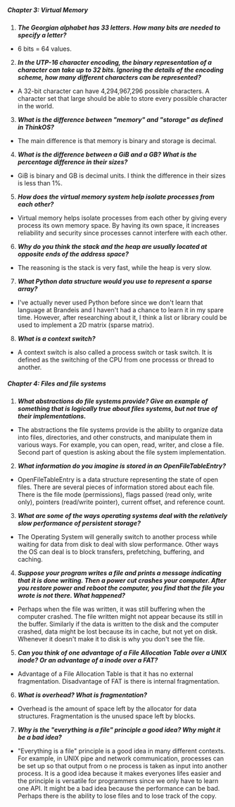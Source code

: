 ##### Chapter 3: Virtual Memory


1. _**The Georgian alphabet has 33 letters. How many bits are needed to specify a letter?**_
  * 6 bits = 64 values. 

2. _**In the UTP-16 character encoding, the binary representation of a character can take up to 32 bits. Ignoring the details of the encoding scheme, how many different characters can be represented?**_
  * A 32-bit character can have 4,294,967,296 possible characters. A character set that large should be able to store every possible character in the world.

3. _**What is the difference between "memory" and "storage" as defined in ThinkOS?**_
  * The main difference is that memory is binary and storage is decimal.

4. _**What is the difference between a GiB and a GB? What is the percentage difference in their sizes?**_
  * GiB is binary and GB is decimal units. I think the difference in their sizes is less than 1%.
  
5. _**How does the virtual memory system help isolate processes from each other?**_
  * Virtual memory helps isolate processes from each other by giving every process its own memory space. By having its own space, it increases reliability and security since processes cannot interfere with each other.  

6. _**Why do you think the stack and the heap are usually located at opposite ends of the address space?**_
  * The reasoning is the stack is very fast, while the heap is very slow. 
  
7. _**What Python data structure would you use to represent a sparse array?**_
  * I've actually never used Python before since we don't learn that language at Brandeis and I haven't had a chance to learn it in my spare time. However, after researching about it, I think a list or library could be used to implement a 2D matrix (sparse matrix).
 
8. _**What is a context switch?**_
  * A context switch is also called a process switch or task switch. It is defined as the switching of the CPU from one processs or thread to another. 
  


##### Chapter 4: Files and file systems


1. _**What abstractions do file systems provide? Give an example of something that is logically true about files systems, but not true of their implementations.**_
  * The abstractions the file systems provide is the ability to organize data into files, directories, and other constructs, and manipulate them in various ways. For example, you can open, read, writer, and close a file. Second part of question is asking about the file system implementation.
 
2. _**What information do you imagine is stored in an OpenFileTableEntry?**_
  * OpenFileTableEntry is a data structure representing the state of open files. There are several pieces of information stored about each file. There is the file mode (permissions), flags passed (read only, write only), pointers (read/write pointer), current offset, and reference count. 
 
3. _**What are some of the ways operating systems deal with the relatively slow performance of persistent storage?**_
  * The Operating System will generally switch to another process while waiting for data from disk to deal with slow performance. Other ways the OS can deal is to block transfers, prefetching, buffering, and caching.
  
4. _**Suppose your program writes a file and prints a message indicating that it is done writing. Then a power cut crashes your computer. After you restore power and reboot the computer, you find that the file you wrote is not there. What happened?**_
  * Perhaps when the file was written, it was still buffering when the computer crashed. The file written might not appear because its still in the buffer. Similarly if the data is written to the disk and the computer crashed, data might be lost because its in cache, but not yet on disk. Whenever it doesn't make it to disk is why you don't see the file.
  
5. _**Can you think of one advantage of a File Allocation Table over a UNIX inode? Or an advantage of a inode over a FAT?**_
  * Advantage of a File Allocation Table is that it has no external fragmentation. Disadvantage of FAT is there is internal fragmentation.
  
6. _**What is overhead? What is fragmentation?**_
  * Overhead is the amount of space left by the allocator for data structures. Fragmentation is the unused space left by blocks. 
  
7. _**Why is the "everything is a file" principle a good idea? Why might it be a bad idea?**_
  * "Everything is a file" principle is a good idea in many different contexts. For example, in UNIX pipe and network communication, processes can be set up so that output from o ne process is taken as input into another process. It is a good idea because it makes everyones lifes easier and the principle is versatile for programmers since we only have to learn one API. It might be a bad idea because the performance can be bad. Perhaps there is the ability to lose files and to lose track of the copy.  

  
